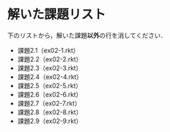 # 解いた課題リスト

下のリストから，解いた課題**以外**の行を消してください．

* 課題2.1（ex02-1.rkt）
* 課題2.2（ex02-2.rkt）
* 課題2.3（ex02-3.rkt）
* 課題2.4（ex02-4.rkt）
* 課題2.5（ex02-5.rkt）
* 課題2.6（ex02-6.rkt）
* 課題2.7（ex02-7.rkt）
* 課題2.8（ex02-8.rkt）
* 課題2.9（ex02-9.rkt）
